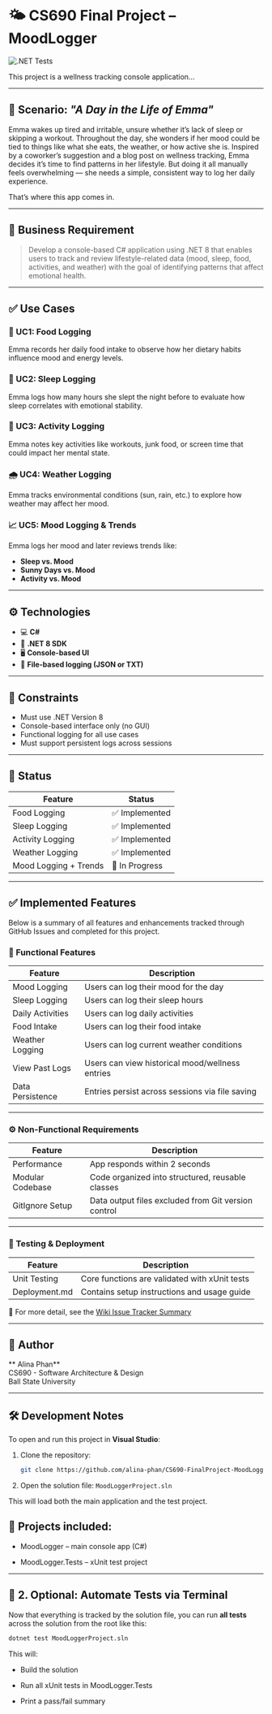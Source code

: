 # 🌤️ CS690 Final Project – MoodLogger

![.NET Tests](https://github.com/alina-phan/CS690-FinalProject-MoodLogger/actions/workflows/dotnet-test.yml/badge.svg)

This project is a wellness tracking console application...

---

## 📖 Scenario: *"A Day in the Life of Emma"*

Emma wakes up tired and irritable, unsure whether it’s lack of sleep or skipping a workout. Throughout the day, she wonders if her mood could be tied to things like what she eats, the weather, or how active she is. Inspired by a coworker’s suggestion and a blog post on wellness tracking, Emma decides it’s time to find patterns in her lifestyle. But doing it all manually feels overwhelming — she needs a simple, consistent way to log her daily experience.

That’s where this app comes in.

---

## 🎯 Business Requirement

> Develop a console-based C# application using .NET 8 that enables users to track and review lifestyle-related data (mood, sleep, food, activities, and weather) with the goal of identifying patterns that affect emotional health.

---

## ✅ Use Cases

### 🥗 UC1: Food Logging  
Emma records her daily food intake to observe how her dietary habits influence mood and energy levels.

### 🛌 UC2: Sleep Logging  
Emma logs how many hours she slept the night before to evaluate how sleep correlates with emotional stability.

### 🏃 UC3: Activity Logging  
Emma notes key activities like workouts, junk food, or screen time that could impact her mental state.

### 🌧️ UC4: Weather Logging  
Emma tracks environmental conditions (sun, rain, etc.) to explore how weather may affect her mood.

### 📈 UC5: Mood Logging & Trends  
Emma logs her mood and later reviews trends like:  
- **Sleep vs. Mood**  
- **Sunny Days vs. Mood**  
- **Activity vs. Mood**


---

## ⚙️ Technologies

- 💻 **C#**
- 🧱 **.NET 8 SDK**
- 🖥️ **Console-based UI**
- 📁 **File-based logging (JSON or TXT)**

---

## 📌 Constraints

- Must use .NET Version 8
- Console-based interface only (no GUI)
- Functional logging for all use cases
- Must support persistent logs across sessions

---

## 🧪 Status

| Feature | Status |
|--------|--------|
| Food Logging | ✅ Implemented |
| Sleep Logging | ✅ Implemented |
| Activity Logging | ✅ Implemented |
| Weather Logging | ✅ Implemented |
| Mood Logging + Trends | 🚧 In Progress |

---

## ✅ Implemented Features

Below is a summary of all features and enhancements tracked through GitHub Issues and completed for this project.

### 🔧 Functional Features

| Feature | Description |
|--------|-------------|
| Mood Logging | Users can log their mood for the day |
| Sleep Logging | Users can log their sleep hours |
| Daily Activities | Users can log daily activities |
| Food Intake | Users can log their food intake |
| Weather Logging | Users can log current weather conditions |
| View Past Logs | Users can view historical mood/wellness entries |
| Data Persistence | Entries persist across sessions via file saving |

---

### ⚙️ Non-Functional Requirements

| Feature | Description |
|--------|-------------|
| Performance | App responds within 2 seconds |
| Modular Codebase | Code organized into structured, reusable classes |
| GitIgnore Setup | Data output files excluded from Git version control |

---

### 🧪 Testing & Deployment

| Feature | Description |
|--------|-------------|
| Unit Testing | Core functions are validated with xUnit tests |
| Deployment.md | Contains setup instructions and usage guide |

📂 For more detail, see the [Wiki Issue Tracker Summary](https://github.com/alina-phan/CS690-FinalProject-MoodLogger/wiki/Issue-Tracker-Summary)


---

## 👥 Author

** Alina Phan**  
CS690 - Software Architecture & Design  
Ball State University

---

## 🛠️ Development Notes

To open and run this project in **Visual Studio**:

1. Clone the repository:
   ```bash
   git clone https://github.com/alina-phan/CS690-FinalProject-MoodLogger.git
   ```

2. Open the solution file:
`MoodLoggerProject.sln`

This will load both the main application and the test project.

## 📁 Projects included:

- MoodLogger – main console app (C#)

- MoodLogger.Tests – xUnit test project


---

## 🚀 2. Optional: Automate Tests via Terminal

Now that everything is tracked by the solution file, you can run **all tests** across the solution from the root like this:

```bash
dotnet test MoodLoggerProject.sln
```
This will:

- Build the solution

- Run all xUnit tests in MoodLogger.Tests

- Print a pass/fail summary
